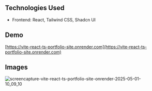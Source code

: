 ## Technologies Used

* Frontend: React, Tailwind CSS, Shadcn UI

## Demo

[https://vite-react-ts-portfolio-site.onrender.com](https://vite-react-ts-portfolio-site.onrender.com)

## Images

![screencapture-vite-react-ts-portfolio-site-onrender-2025-05-01-10_09_10](https://github.com/user-attachments/assets/69129804-65bd-46b7-ad1f-5e5a344a75b3)

